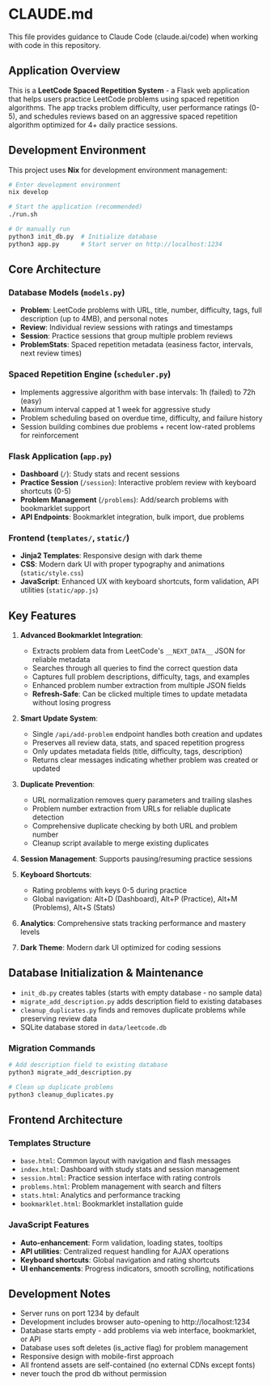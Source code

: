 # CLAUDE.md

This file provides guidance to Claude Code (claude.ai/code) when working with code in this repository.

## Application Overview

This is a **LeetCode Spaced Repetition System** - a Flask web application that helps users practice LeetCode problems using spaced repetition algorithms. The app tracks problem difficulty, user performance ratings (0-5), and schedules reviews based on an aggressive spaced repetition algorithm optimized for 4+ daily practice sessions.

## Development Environment

This project uses **Nix** for development environment management:

```bash
# Enter development environment
nix develop

# Start the application (recommended)
./run.sh

# Or manually run
python3 init_db.py  # Initialize database
python3 app.py      # Start server on http://localhost:1234
```

## Core Architecture

### Database Models (`models.py`)
- **Problem**: LeetCode problems with URL, title, number, difficulty, tags, full description (up to 4MB), and personal notes
- **Review**: Individual review sessions with ratings and timestamps
- **Session**: Practice sessions that group multiple problem reviews
- **ProblemStats**: Spaced repetition metadata (easiness factor, intervals, next review times)

### Spaced Repetition Engine (`scheduler.py`)
- Implements aggressive algorithm with base intervals: 1h (failed) to 72h (easy)
- Maximum interval capped at 1 week for aggressive study
- Problem scheduling based on overdue time, difficulty, and failure history
- Session building combines due problems + recent low-rated problems for reinforcement

### Flask Application (`app.py`)
- **Dashboard** (`/`): Study stats and recent sessions
- **Practice Session** (`/session`): Interactive problem review with keyboard shortcuts (0-5)
- **Problem Management** (`/problems`): Add/search problems with bookmarklet support
- **API Endpoints**: Bookmarklet integration, bulk import, due problems

### Frontend (`templates/`, `static/`)
- **Jinja2 Templates**: Responsive design with dark theme
- **CSS**: Modern dark UI with proper typography and animations (`static/style.css`)
- **JavaScript**: Enhanced UX with keyboard shortcuts, form validation, API utilities (`static/app.js`)

## Key Features

1. **Advanced Bookmarklet Integration**:
   - Extracts problem data from LeetCode's `__NEXT_DATA__` JSON for reliable metadata
   - Searches through all queries to find the correct question data
   - Captures full problem descriptions, difficulty, tags, and examples
   - Enhanced problem number extraction from multiple JSON fields
   - **Refresh-Safe**: Can be clicked multiple times to update metadata without losing progress

2. **Smart Update System**:
   - Single `/api/add-problem` endpoint handles both creation and updates
   - Preserves all review data, stats, and spaced repetition progress
   - Only updates metadata fields (title, difficulty, tags, description)
   - Returns clear messages indicating whether problem was created or updated

3. **Duplicate Prevention**:
   - URL normalization removes query parameters and trailing slashes
   - Problem number extraction from URLs for reliable duplicate detection
   - Comprehensive duplicate checking by both URL and problem number
   - Cleanup script available to merge existing duplicates

4. **Session Management**: Supports pausing/resuming practice sessions

5. **Keyboard Shortcuts**:
   - Rating problems with keys 0-5 during practice
   - Global navigation: Alt+D (Dashboard), Alt+P (Practice), Alt+M (Problems), Alt+S (Stats)

6. **Analytics**: Comprehensive stats tracking performance and mastery levels

7. **Dark Theme**: Modern dark UI optimized for coding sessions

## Database Initialization & Maintenance

- `init_db.py` creates tables (starts with empty database - no sample data)
- `migrate_add_description.py` adds description field to existing databases
- `cleanup_duplicates.py` finds and removes duplicate problems while preserving review data
- SQLite database stored in `data/leetcode.db`

### Migration Commands
```bash
# Add description field to existing database
python3 migrate_add_description.py

# Clean up duplicate problems
python3 cleanup_duplicates.py
```

## Frontend Architecture

### Templates Structure
- `base.html`: Common layout with navigation and flash messages
- `index.html`: Dashboard with study stats and session management
- `session.html`: Practice session interface with rating controls
- `problems.html`: Problem management with search and filters
- `stats.html`: Analytics and performance tracking
- `bookmarklet.html`: Bookmarklet installation guide

### JavaScript Features
- **Auto-enhancement**: Form validation, loading states, tooltips
- **API utilities**: Centralized request handling for AJAX operations
- **Keyboard shortcuts**: Global navigation and rating shortcuts
- **UI enhancements**: Progress indicators, smooth scrolling, notifications

## Development Notes

- Server runs on port 1234 by default
- Development includes browser auto-opening to http://localhost:1234
- Database starts empty - add problems via web interface, bookmarklet, or API
- Database uses soft deletes (is_active flag) for problem management
- Responsive design with mobile-first approach
- All frontend assets are self-contained (no external CDNs except fonts)
- never touch the prod db without permission